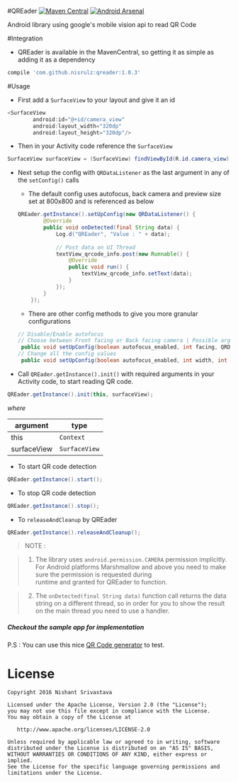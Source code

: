 #QREader    [![Maven Central](https://maven-badges.herokuapp.com/maven-central/com.github.nisrulz/qreader/badge.svg)](https://maven-badges.herokuapp.com/maven-central/com.github.nisrulz/qreader) [![Android Arsenal](https://img.shields.io/badge/Android%20Arsenal-QREader-green.svg?style=true)](https://android-arsenal.com/details/1/3478)

Android library using google's mobile vision api to read QR Code 

#Integration
- QREader is available in the MavenCentral, so getting it as simple as adding it as a dependency
```gradle
compile 'com.github.nisrulz:qreader:1.0.3'
```

#Usage
+ First add a `SurfaceView` to your layout and give it an id
```java
<SurfaceView
        android:id="@+id/camera_view"
        android:layout_width="320dp"
        android:layout_height="320dp"/>
```

+ Then in your Activity code reference the `SurfaceView`
```java
SurfaceView surfaceView = (SurfaceView) findViewById(R.id.camera_view);
```

+ Next setup the config with `QRDataListener` as the last argument in any of the `setConfig()` calls
    + The default config uses autofocus, back camera and preview size set at 800x800 and is referenced as below
    ```java
    QREader.getInstance().setUpConfig(new QRDataListener() {
            @Override
            public void onDetected(final String data) {
                Log.d("QREader", "Value : " + data);
                
                // Post data on UI Thread
                textView_qrcode_info.post(new Runnable() {
                    @Override
                    public void run() {
                        textView_qrcode_info.setText(data);
                    }
                });
            }
        });
    ```
    
    + There are other config methods to give you more granular configurations
    ```java
    // Disable/Enable autofocus
    // Choose between Front facing or Back facing camera | Possible arguments : CameraSource.CAMERA_FACING_BACK /  CameraSource.CAMERA_FACING_FRONT
     public void setUpConfig(boolean autofocus_enabled, int facing, QRDataListener qrDataListener) {
    // Change all the config values
     public void setUpConfig(boolean autofocus_enabled, int width, int height, int facing, QRDataListener qrDataListener) {
    ```   

+ Call `QREader.getInstance().init()` with required arguments in your Activity code, to start reading QR code.
```java
QREader.getInstance().init(this, surfaceView);
```

*where*

|argument|type|
|---|---|
|this|`Context`|
|surfaceView|`SurfaceView`|


+ To start QR code detection
```java
QREader.getInstance().start();
```
+ To stop QR code detection
```java
QREader.getInstance().stop();
```
+ To `releaseAndCleanup` by QREader
```java
QREader.getInstance().releaseAndCleanup();
```


> NOTE : 

> 1. The library uses `android.permission.CAMERA` permission implicitly. For Android 
platforms Marshmallow and above you need to make sure the permission is requested during  
runtime and granted for QREader to function.

> 2. The `onDetected(final String data)` function call returns the data string on a different
 thread, so in order for you to show the result on the main thread you need to use a handler. 

#####  Checkout the sample app for implementation


P.S : You can use this nice [QR Code generator](https://www.the-qrcode-generator.com/) to test.

License
=======

    Copyright 2016 Nishant Srivastava

    Licensed under the Apache License, Version 2.0 (the "License");
    you may not use this file except in compliance with the License.
    You may obtain a copy of the License at

       http://www.apache.org/licenses/LICENSE-2.0

    Unless required by applicable law or agreed to in writing, software
    distributed under the License is distributed on an "AS IS" BASIS,
    WITHOUT WARRANTIES OR CONDITIONS OF ANY KIND, either express or implied.
    See the License for the specific language governing permissions and
    limitations under the License.
